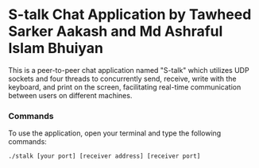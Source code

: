 # S-talk Chat Application by Tawheed Sarker Aakash and Md Ashraful Islam Bhuiyan

This is a peer-to-peer chat application named "S-talk" which utilizes UDP sockets and four threads to concurrently send, receive, write with the keyboard, and print on the screen, facilitating real-time communication between users on different machines.

### Commands
To use the application, open your terminal and type the following commands:

```bash
./stalk [your port] [receiver address] [receiver port]
